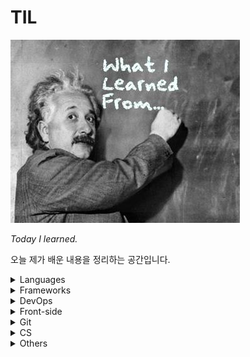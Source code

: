 # TIL

![](image.jpg)

*Today I learned.*

오늘 제가 배운 내용을 정리하는 공간입니다.

<details>
  <summary>Languages</summary>
  <ul>
    <li>
      <details>
      <summary><a href="languages/java.md">Java</a></summary>
        <ul>
          <li><a href="languages/java.md#fature">Java의 특징</a></li>
          <li><a href="languages/java.md#philosophy">Java의 철학</a></li>
          <li><a href="languages/java.md#run-java-cli">IDE없이 컴파일, 실행하기</a></li>
          <li><a href="languages/java.md#wrapper-class">Wrapper Class</a></li>
          <li><a href="languages/java.md#date">Date</a></li>
          <li><a href="languages/java.md#javadoc">JavaDoc</a></li>
          <li><a href="languages/java.md#math">Math</a></li>
          <li><a href="languages/java.md#length">length, length(), size()</a></li>
          <li><a href="languages/java.md#equals">==과 equals()</a></li>
          <li><a href="languages/java.md#touppercase">문자열 변환 함수</a></li>
          <li><a href="languages/java.md#lombok">Lombok</a></li>
          <li><a href="languages/java.md#javabean">JavaBean</a></li>
        </ul>
      </details>
    </li>
    <li>
      <details>
      <summary><a href="languages/python.md">Python</a></summary>
        <ul>
          <li><a href="languages/python.md#feature">파이썬의 특징</a></li>
          <li><a href="languages/python.md#interpretor">인터프리터 언어</a></li>
          <li><a href="languages/python.md#indent">인덴트</a></li>
        </ul>
      </details>
    </li>
    <li>
      <details>
      <summary><a href="languages/sql.md">SQL (oracle)</a></summary>
        <ul>
          <li><a href="languages/sql.md#overview">데이터베이스 개요</a></li>
          <li><a href="languages/sql.md#proscons">데이터베이스의 장단점</a></li>
          <ul>
            <li><a href="languages/sql.md#pros">장점</a></li>
            <li><a href="languages/sql.md#cons">단점</a></li>
          </ul>
          <li><a href="languages/sql.md#term">데이터베이스 관련 용어</a></li>
          <ul>
            <li><a href="languages/sql.md#ddl">DDL</a></li>
            <li><a href="languages/sql.md#dml">DML</a></li>
            <li><a href="languages/sql.md#dcl">DCL</a></li>
            <li><a href="languages/sql.md#dbms">DBMS</a></li>
            <li><a href="languages/sql.md#rdbms">RDBMS</a></li>
          </ul>
          <li><a href="languages/sql.md#show-all-tables">오라클에서 전체 테이블 조회하기</a></li>
          <li><a href="languages/sql.md#create-account">오라클 DB 계정 생성하고 전환하기</a></li>
          <li><a href="languages/sql.md#drop-account">오라클 DB 계정 삭제하기</a></li>
          <li><a href="languages/sql.md#create-table">테이블 생성하기</a></li>
          <li><a href="languages/sql.md#desc">데이터 구조 조회하기 (DESC)</a></li>
          <li><a href="languages/sql.md#insert-into-table">데이터 삽입하기</a></li>
          <li><a href="languages/sql.md#drop-table">테이블 삭제하기</a></li>
          <li><a href="languages/sql.md#show-all-columns">테이블 전체 컬럼 조회</a></li>
          <li><a href="languages/sql.md#show-specific-columns">선택적 데이터 조회</a></li>
          <li><a href="languages/sql.md#show-columns-while-condition">조건에 따른 데이터 조회</a></li>
          <li><a href="languages/sql.md#select-order">정렬하여 조회하기 (이름순으로 조회시, 동명이면 생일순)</a></li>
          <li><a href="languages/sql.md#limit">데이터 출력 수 결정하기 (LIMIT)</a></li>
          <li><a href="languages/sql.md#distinct">중복제거 조회 (DISTINCT)</a></li>
          <li><a href="languages/sql.md#sql-math">연산처리</a></li>
        </ul>
      </details>
    </li>
  </ul>
</details>
<details>
  <summary>Frameworks</summary>
  <ul>
    <li>
      <details>
      <summary><a href="https://github.com/youngjinmo/TIL/tree/master/frameworks/spring-framework">Spring Framework</a></summary>
      	<ul>
    			<li>
          	<details>
          		<summary><a href="frameworks/spring-framework/spring-boot.md">Spring Boot</a></summary>
              <ul>
                <li><a href="frameworks/spring-framework/spring-boot.md#feature">Spring Boot 특징</a></li>
                <li><a href="frameworks/spring-framework/spring-boot.md#config">Spring Boot auto-configuration</a></li>
                <li><a href="frameworks/spring-framework/spring-boot.md#error">에러페이지 핸들링</a></li>
              </ul>
            </details>
          </li>
          <li>
          	<details>
          		<summary><a href="frameworks/spring-framework/spring-security.md">Spring Security</a></summary>
              <ul>
                <li><a href="frameworks/spring-framework/spring-security.md#oatuh2">OAuth2</a></li>
              </ul>
            </details>
          </li>
  		</ul>
      </details>
    </li>
    <li>
    	<details>
      <summary><a href="frameworks/jpa.md">JPA</a></summary>
      	<ul>
      		<li><a href="frameworks/jpa.md#hibernate">Hibernate</a></li>
      	</ul>
    	</details>
    </li>
    <li>
      <details>
        <summary><a href="frameworks/django.md">Django</a></summary>
        <ul>
          <li><a href="frameworks/django.md#mtv">MTV</a></li>
          <li><a href="frameworks/django.md#virtualenv">virtualenv</a></li>
          <li><a href="frameworks/django.md#start-django">Django 실행환경 구성하기</a></li>
          <li><a href="frameworks/django.md#startproject">start project</a></li>
          <li><a href="frameworks/django.md#migrate">데이터베이스 마이그레이션</a></li>
          <li><a href="frameworks/django.md#runserver">서버 실행하기</a></li>
        </ul>
      </details>
    </li>
  </ul>
</details>
<details>
  <summary>DevOps</summary>
  <ul>
    <li>
      <details>
        <summary><a href="DevOps/Linux.md">Linux</a></summary>
        <ul>
          <li>
            <details>
              <summary><a href="DevOps/Linux.md#commands">명령어</a></summary>
              <ul>
                <li><a href="DevOps/linux.md#shell-kernel">Shell과 Kernel</a></li>
                <li><a href="DevOps/linux.md#uname-m">비트(32/64) 확인</a></li>
                <li><a href="DevOps/Linux.md#find">find</a></li>
                <li><a href="DevOps/Linux.md#symboliclink">Symbolic Link</a></li>
                <li><a href="DevOps/Linux.md#grep">grep</a></li>
                <li><a href="DevOps/Linux.md#save-output">터미널 결과 출력 저장</a></li>
                <li><a href="DevOps/Linux.md#combine-commands">복수의 명령어 동시실행</a></li>
                <li><a href="DevOps/Linux.md#caffeinate">슬립모드 진입방지 (caffeinate)</a></li>
                <li><a href="DevOps/Linux.md#ubuntu-reboot">시스템 재부팅</a></li>
                <li><a href="DevOps/Linux.md#change-localtime">서버시간 변경하기</a></li>
                <li><a href="DevOps/Linux.md#setup-utf8">UTF-8 인코딩설정</a></li>
                <li><a href="DevOps/Linux.md#hostname">호스트네임 변경하기</a></li>
                <li><a href="DevOps/Linux.md#wget">wget으로 파일다운로드</a></li>
                <li><a href="DevOps/Linux.md#adduser">계정 생성하기</a></li>
                <li><a href="DevOps/Linux.md#password">우분투 패스워드 설정하기</a></li>
              </ul>
            </details>
          </li>
          <li>
            <details>
              <summary><a href="DevOps/linux.md#vi">Vi</a></summary>
              <ul>
                <li><a href="DevOps/linux.md#vi-input">입력 명령어</a></li>
            		<li><a href="DevOps/linux.md#vi-move">이동 명령어</a></li>
      					<li><a href="DevOps/linux.md#vi-filestatus">파일 상태 명령어</a></li>
								<li><a href="DevOps/linux.md#vimrc">IDE처럼 사용을 위한 Vim 셋팅하기</a></li>
              </ul>
            </details>
          </li>
          <li>
            <details>
              <summary><a href="DevOps/linux.md#apt-get">패키지 관리툴 (apt-get)</a></summary>
              <ul>
                <li><a href="DevOps/linux.md#difference-between-update-upgrade">update와 upgrade의 차이</a></li>
                <li><a href="DevOps/linux.md#install-remove">apt-get 패키지 설치/삭제하기</a></li>
                <li><a href="DevOps/linux.md#install-java">Java 설치하기</a></li>
                <li><a href="DevOps/linux.md#alternative">Java 버전 변경하기</a></li>
                <li><a href="DevOps/linux.md#build-java">Java 빌드</a></li>
                <li><a href="DevOps/linux.md#which">ubuntu에서 java 설치 경로 찾기</a></li>
              </ul>
            </details>
          </li>
        </ul>
      </details>
    </li>
    <li>
      <details>
        <summary><a href="DevOps/Docker.md">Docker</a></summary>
        <ul>
          <li><a href="DevOps/Docker.md#intro">도커?</a></li>
          <li><a href="DevOps/Docker.md#installation">도커 설치</a></li>
          <li><a href="DevOps/Docker.md#create-image">이미지 설치하기</a></li>
          <li><a href="DevOps/Docker.md#rename-image">이미지 이름 변경</a></li>
          <li><a href="DevOps/Docker.md#create-container">컨테이너 생성하기</a></li>
          <li><a href="DevOps/Docker.md#hostname">호스트네임 지정하기</a></li>
          <li><a href="DevOps/Docker.md#control-container">컨테이너 시작/중단하기</a></li>
          <li><a href="DevOps/Docker.md#images">도커 이미지 조회하기</a></li>
          <li><a href="DevOps/Docker.md#ps">도커 컨테이너 조회하기</a></li>
          <li><a href="DevOps/Docker.md#exec-imageid-bash">bash모드로 컨테이너 진입</a></li>
          <li><a href="DevOps/Docker.md#change-container">컨테이너 이름 변경</a></li>
          <li><a href="DevOps/Docker.md#rm-container">컨테이너 삭제</a></li>
          <li><a href="DevOps/Docker.md#rmi-image">이미지 삭제</a></li>
        </ul>
      </details>
    </li>
    <li>
      <details>
        <summary><a href="DevOps/AWS.md">AWS</a></summary>
        <ul>
          <li><a href="DevOps/AWS.md#region">Region과 Availability zone</a></li>
          <li><a href="DevOps/AWS.md#ec2">EC2 인스턴스의 기능</a></li>
          <li><a href="DevOps/AWS.md#entering-ec2">터미널로 EC2 인스턴스 접속</a></li>
          <li><a href="DevOps/AWS.md#locale-ko-utf8">EC2 locale 설정</a></li>
          <li><a href="DevOps/AWS.md#install-jdk-ec2">EC2 인스턴스(Ubuntu)에 JDK 설치하기</a></li>
          <li><a href="DevOps/AWS.md#awscli">awscli 설치하기</a></li>
          <li><a href="DevOps/AWS.md#start-apache2">Apache2 웹서버 실행</a></li>
          <li><a href="DevOps/AWS.md#autoload-pem">키페어(.pem) 자동으로 읽어오기</a></li>
        </ul>
      </details>
    </li>
  </ul>
</details>
<details>
  <summary>Front-side</summary>
  <ul>
    <li>
      <details>
        <summary><a href="front-side/template-engines.md">Template Engines</a></summary>
        <ul>
          <li><a href="front-side/template-engines.md#mustache">Mustache</a></li>
        </ul>
      </details>
    </li>
    <li>
      <details>
        <summary><a href="front-side/html.md">HTML</a></summary>
        <ul>
          <li><a href="front-side/html.md#datails">details</a></li>
        </ul>
      </details>
    </li>
    <li>
      <details>
        <summary><a href="front-side/CSS.md">CSS</a></summary>
        <ul>
          <li><a href="front-side/CSS.md#word-break">word-break</a></li>
          <li><a href="front-side/CSS.md#apply-style-to-multiple-ids">복수의 id에 CSS 적용</a></li>
          <li><a href="front-side/CSS.md#margin-and-padding">margin과 padding 차이</a></li>
          <li><a href="front-side/CSS.md##luminosity">이미지 흑백 전환 효과주기</a></li>
        </ul>
      </details>
    </li>
  </ul>
</details>
<details>
      <summary>Git</summary>
      <ul>
        <li><a href="vcs/Git.md#staging-commit">Staging과 Commit</a></li>
        <li><a href="vcs/Git.md#add-p">파일단위 아닌 변경사항 단위로 커밋하기</a></li>
        <li><a href="vcs/Git.md#restore">Unstaging</a></li>
        <li><a href="vcs/Git.md#log-decorate">git log 그래프로 보기</a></li>
        <li><a href="vcs/Git.md#create-branch">브랜치 생성하기</a></li>
        <li><a href="vcs/Git.md#move-branch">브랜치 이동하기</a></li>
        <li><a href="vcs/Git.md#delete-branch">브랜치 삭제하기</a></li>
        <li><a href="vcs/Git.md#delete-origin-branch">원격 저장소 브랜치 삭제하기</a></li>
        <li><a href="vcs/Git.md#change-branch-name">브랜치 이름 변경하기</a></li>
        <li><a href="vcs/Git.md#rebase-merged">커밋 합치기 with rebase</a></li>
        <li><a href="vcs/Git.md#rebase-change-sequence">커밋 순서 바꾸기 with rebase</a></li>
        <li><a href="vcs/Git.md#rebase-change-commit-m">커밋메세지 변경하기 with rebase</a></li>
        <li><a href="vcs/Git.md#commit-amend">최신 커밋 메세지 변경하기</a></li>
        <li><a href="vcs/Git.md#move-to-commit">커밋 이동하기</a></li>
        <li><a href="vcs/Git.md#set-url">원격 저장소 변경하기</a></li>
        <li><a href="vcs/Git.md#fork">Fork</a></li>
        <li><a href="vcs/Git.md#pr">PR</a></li>
        <li><a href="vcs/Git.md#gitignore">.gitignore</a></li>
        <li><a href="vcs/Git.md#config">git config 설정</a></li>
        <li><a href="vcs/Git.md#credential">Github Credential 저장</a></li>
        <li><a href="vcs/Git.md#add-ssh">Github에 SSH 등록하기</a></li>
        <li><a href="vcs/Git.md#license">레파지토리 라이센스</a></li>
      </ul>
      </details>
<details>
  <summary>CS</summary>
  <ul>
    <li>
      <details>
        <summary><a href="CS/network/HTTP.md">HTTP</a></summary>
        <ul>
          <li><a href="CS/network/HTTP.md#get-post">GET/POST</a></li>
          <li><a href="CS/network/HTTP.md#uri-url">URI와 URL</a></li>
        </ul>
      </details>
    </li>
  </ul>
</details>
<details>
  <summary>Others</summary>
  <ul>
    <li>
      <details>
      <summary><a href="Others/reg.md">정규표현식</a></summary>
      <ul>
        <li><a href="Others/reg.md#digit-single">숫자 대표문자 (한 글자만)</a></li>
        <li><a href="Others/reg.md#word-single">글자 대표문자 (한 글자만)</a></li>
        <li><a href="Others/reg.md#multiple">문자 여러개</a></li>
        <li><a href="Others/reg.md#atleast-one">0개 이상</a></li>
        <li><a href="Others/reg.md#isExist">x가 있을수도 있고, 없을 수도 있고</a></li>
        <li><a href="Others/reg.md#isExist-multiple">x 또는 y가 있을수도 있고, 없을 수도 있고</a></li>
        <li><a href="Others/reg.md#select-word-by-specific-number">특정 글자 수의 문자만 조회</a></li>
        <li><a href="Others/reg.md#select-word-by-numbers">글자 수 조건 추가하여 문자 조회</a></li>
        <li><a href="Others/reg.md#select-specific-word">특정 문자만 조회</a></li>
        <li><a href="Others/reg.md#select-all-small-alphabets">소문자 알파벳 전체를 조회하기</a></li>
        <li><a href="Others/reg.md#select-korean">한글단어 조회</a></li>
        <li><a href="Others/reg.md#select-other-words">기타 대표문자</a></li>
        <li><a href="Others/reg.md#regbylanguages">언어별 정규표현식</a></li>
      </ul>
      </details>
    </li>
    <li>
      <details>
      <summary><a href="Others/Errors.md">Errors</a></summary>
      <ul>
        <li><a href="Others/Errors.md#reimport-gradle">Gradle이 정상적으로 작동하지 않을때</a></li>
      </ul>
      </details>
    </li>
    <li>
      <details>
      <summary><a href="Others/mac.md">MacOS</a></summary>
      <ul>
        <li><a href="Others/mac.md#homebrew">Homebrew</a></li>
        <li><a href="Others/mac.md#package-tree">tree 패키지</a></li>
        <li><a href="Others/mac.md#commandlinetools">Xcode 대신 Command Line Tools 사용하기</a></li>
        <li><a href="Others/mac.md#xcrun-error">xcrun error</a></li>
      </ul>
      </details>
    </li>
    <li>
      <details>
      <summary><a href="Others/pi.md">Raspberry Pi</a></summary>
      <ul>
        <li><a href="Others/pi.md#enable-ssh">SSH 활성화</a></li>
        <li><a href="Others/pi.md#ssh-mac">맥에서 라즈베리파이 SSH 접속</a></li>
        <li><a href="Others/pi.md#install-docker">도커 설치</a></li>
      </ul>
      </details>
    </li>
  </ul>
</details>


<br>

